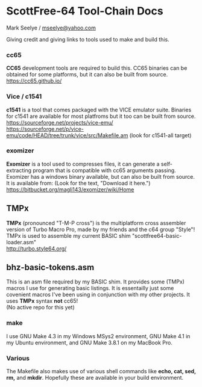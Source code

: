 # ScottFree-64 Tool-Chain Docs
Mark Seelye / mseelye@yahoo.com

Giving credit and giving links to tools used to make and build this.  

### cc65 
**CC65** development tools are required to build this. CC65 binaries can be obtained for some platforms, but it can also be built from source.  
https://cc65.github.io/

### Vice / c1541
**c1541** is a tool that comes packaged with the VICE emulator suite. Binaries for c1541 are available for most platfroms but it too can be built from source.  
https://sourceforge.net/projects/vice-emu/  
https://sourceforge.net/p/vice-emu/code/HEAD/tree/trunk/vice/src/Makefile.am (look for c1541-all target)  

### exomizer
**Exomizer** is a tool used to compresses files, it can generate a self-extracting program that is compatible with  cc65 arguments passing. Exomizer has a windows binary available, but can also be built from source. It is available from: (Look for the text, "Download it here.")  
https://bitbucket.org/magli143/exomizer/wiki/Home

## TMPx
**TMPx** (pronounced "T-M-P cross") is the multiplatform cross assembler version of Turbo Macro Pro, made by my friends and the c64 group "Style"!  
TMPx is used to assemble my current BASIC shim "scottfree64-basic-loader.asm"  
http://turbo.style64.org/

## bhz-basic-tokens.asm
This is an asm file required by my BASIC shim. It provides some (TMPx) macros I use for generating basic listings. It is essentailly just some covenient macros I've been using in conjunction with my other projects. It uses **TMPx** syntax **not** cc65!  
(No active repo for this yet)

### make
I use GNU Make 4.3 in my Windows MSys2 environment, GNU Make 4.1 in my Ubuntu environment, and GNU Make 3.8.1 on my MacBook Pro.  

### Various
The Makefile also makes use of various shell commands like **echo, cat, sed, rm,** and **mkdir**. Hopefully these are available in your build environment.  
